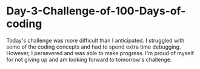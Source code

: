 # Day-3-Challenge-of-100-Days-of-coding
Today's challenge was more difficult than I anticipated. I struggled with some of the coding concepts and had to spend extra time debugging. However, I persevered and was able to make progress. I'm proud of myself for not giving up and am looking forward to tomorrow's challenge.
